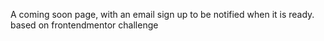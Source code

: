 A coming soon page, with an email sign up to be notified when it is ready. based on frontendmentor challenge